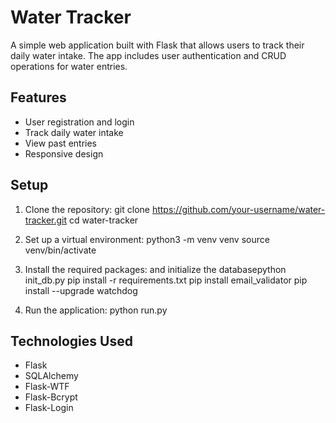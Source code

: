 # Water Tracker

A simple web application built with Flask that allows users to track their daily water intake. The app includes user authentication and CRUD operations for water entries.

## Features

- User registration and login
- Track daily water intake
- View past entries
- Responsive design

## Setup

1. Clone the repository:
    git clone https://github.com/your-username/water-tracker.git
    cd water-tracker

2. Set up a virtual environment:
    python3 -m venv venv
    source venv/bin/activate

3. Install the required packages:
 and initialize the databasepython init_db.py
    pip install -r requirements.txt
   pip install email_validator
   pip install --upgrade watchdog

6. Run the application:
    python run.py

## Technologies Used

- Flask
- SQLAlchemy
- Flask-WTF
- Flask-Bcrypt
- Flask-Login
